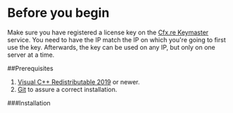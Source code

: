 # Before you begin
Make sure you have registered a license key on the [Cfx.re Keymaster](https://keymaster.fivem.net/) service. You need to have the IP match the IP on which you're going to first use the key. Afterwards, the key can be used on any IP, but only on one server at a time.

##Prerequisites

1. [Visual C++ Redistributable 2019](https://aka.ms/vs/16/release/VC_redist.x64.exe) or newer.
2. [Git](https://git-scm.com/download/win) to assure a correct installation.

###Installation
